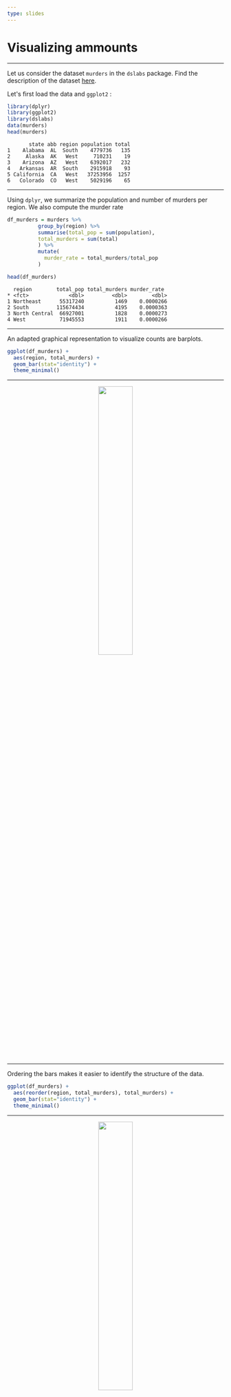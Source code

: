 ```yaml
---
type: slides
---
```


# Visualizing ammounts

---


Let us consider the dataset `murders` in the `dslabs` package. Find the description of the dataset [here](https://www.rdocumentation.org/packages/dslabs/versions/0.7.3/topics/murders). 



Let's first load the data and `ggplot2` : 


```R
library(dplyr)
library(ggplot2)
library(dslabs)
data(murders)
head(murders)
```

```out
       state abb region population total
1    Alabama  AL  South    4779736   135
2     Alaska  AK   West     710231    19
3    Arizona  AZ   West    6392017   232
4   Arkansas  AR  South    2915918    93
5 California  CA   West   37253956  1257
6   Colorado  CO   West    5029196    65
```

---


Using `dplyr`, we summarize the population and number of murders per region. We also compute the murder rate

```R
df_murders = murders %>%
          group_by(region) %>%
          summarise(total_pop = sum(population),
          total_murders = sum(total)
          ) %>%
          mutate(
            murder_rate = total_murders/total_pop
          )

head(df_murders)
``` 

```out
  region        total_pop total_murders murder_rate
* <fct>             <dbl>         <dbl>        <dbl>
1 Northeast      55317240          1469    0.0000266
2 South         115674434          4195    0.0000363
3 North Central  66927001          1828    0.0000273
4 West           71945553          1911    0.0000266

```

---

An adapted graphical representation to visualize counts are barplots.

```R
ggplot(df_murders) +
  aes(region, total_murders) +
  geom_bar(stat="identity") +
  theme_minimal()
```


---


<div style="text-align:center"><img src="bar1.png" alt=" " width="40%"></div>



---

Ordering the bars makes it easier to identify the structure of the data.

```R
ggplot(df_murders) +
  aes(reorder(region, total_murders), total_murders) +
  geom_bar(stat="identity") +
  theme_minimal()
```

---


<div style="text-align:center"><img src="bar3.png" alt=" " width="40%"></div>

---

We flip the coordinate system and remove horizontal grid lines. We also add the counts on each bar.

```R

ggplot(df_murders) +
  aes(x = reorder(region, total_murders), y= total_murders) +
  geom_bar(stat = "identity", width = .7, fill = "grey34") +
  coord_flip()+
  theme_minimal() +
  xlab("") +
  ylab("")+
  geom_text(stat='identity', aes(label=total_murders), hjust=1.4, col ="white", size = 5)+
  theme(
    panel.grid.major.y = element_blank(),
    panel.grid.minor.y = element_blank(),
    axis.text = element_text(size = 13),
    axis.text.y = element_text( color="black", 
                               size=14)
  ) + ggtitle("Total murders per US region")


```

---

<div style="text-align:center"><img src="bar4.png" alt=" " width="40%"></div>

---

We will now consider the dataset `world` available in the `poliscidata` package already discussed on the previous chapter. You can find a description of the dataset [here](https://rdrr.io/cran/poliscidata/man/world.html).

Let's represent the Public debt as a percentage of GDP (CIA) (`debt`) for all countries in Africa and USA/Canada. Remove observations for which debt is not specified.

Using functions of `dplyr` discussed in chapter 4 we subset the data.

```R
df_sub = world %>% 
  filter(regionun %in% c("Africa", "USA/Canada")) %>% 
  select(country, debt) %>%
  na.omit()
```

```R
ggplot(df_sub) +
  aes(x = country, weight = debt) +
  geom_bar() +
  coord_flip() +
  theme_minimal() + 
  theme(axis.text.y = element_text(size = 10)) 
```

---

<div style="text-align:center"><img src="bar5.png" alt=" " width="40%"></div>

---

As discussed earlier, we suggest to order observations by their counts.

```R
ggplot(df_sub) +
  aes(x = reorder(country, debt), weight = debt) +
  geom_bar() +
  coord_flip() +
  theme_minimal() + 
  theme(axis.text.y = element_text(size = 10)) +
  xlab("Country") +
  ylab("Public debt as a percentage of GDP")
```
---


<div style="text-align:center"><img src="bar6.png" alt=" " width="40%"></div>


---
Consider a lolipop chart to reduce the graphic clutter

```R
ggplot(df_sub) +
  aes(x = reorder(country, debt), y = debt) +
  geom_segment( aes(x=reorder(country, debt), xend=country, y=0, yend=debt)) +
  geom_point( color="black", size=3) +
  coord_flip() +
  theme_minimal() + 
  theme(axis.text.y = element_text(size = 10)) +
  xlab("Country") +
  ylab("Public debt as a percentage of GDP") +
    theme(
    panel.grid.major.y = element_blank(),
    panel.grid.minor.y = element_blank()
    )

```

---

<div style="text-align:center"><img src="bar7.png" alt=" " width="40%"></div>
